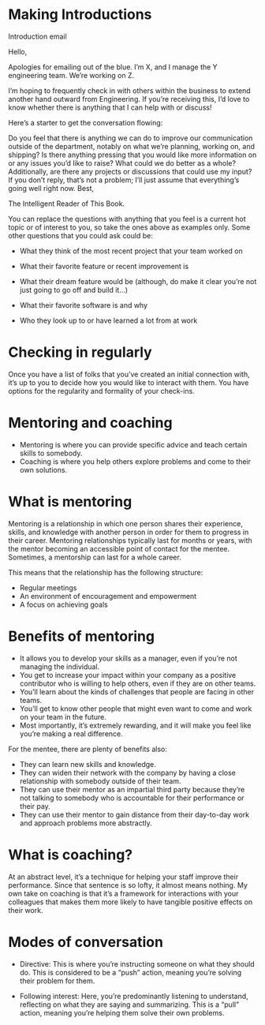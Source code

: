 # Making Introductions

Introduction email

Hello,

Apologies for emailing out of the blue. I’m X, and I manage the Y engineering team. We’re working on Z.

I’m hoping to frequently check in with others within the business to extend another hand outward from Engineering. If you’re receiving this, I’d love to know whether there is anything that I can help with or discuss!

Here’s a starter to get the conversation flowing:

Do you feel that there is anything we can do to improve our communication outside of the department, notably on what we’re planning, working on, and shipping?
Is there anything pressing that you would like more information on or any issues you’d like to raise?
What could we do better as a whole?
Additionally, are there any projects or discussions that could use my input? If you don’t reply, that’s not a problem; I’ll just assume that everything’s going well right now.
Best,

The Intelligent Reader of This Book.

You can replace the questions with anything that you feel is a current hot topic or of interest to you, so take the ones above as examples only. Some other questions that you could ask could be:

-   What they think of the most recent project that your team worked on

-   What their favorite feature or recent improvement is

-   What their dream feature would be (although, do make it clear you’re not just going to go off and build it…)

-   What their favorite software is and why

-   Who they look up to or have learned a lot from at work

# Checking in regularly

Once you have a list of folks that you’ve created an initial connection with, it’s up to you to decide how you would like to interact with them. You have options for the regularity and formality of your check-ins.

# Mentoring and coaching

-   Mentoring is where you can provide specific advice and teach certain skills to somebody.
-   Coaching is where you help others explore problems and come to their own solutions.

# What is mentoring

Mentoring is a relationship in which one person shares their experience, skills, and knowledge with another person in order for them to progress in their career. Mentoring relationships typically last for months or years, with the mentor becoming an accessible point of contact for the mentee. Sometimes, a mentorship can last for a whole career.

This means that the relationship has the following structure:

-   Regular meetings
-   An environment of encouragement and empowerment
-   A focus on achieving goals

# Benefits of mentoring

-   It allows you to develop your skills as a manager, even if you’re not managing the individual.
-   You get to increase your impact within your company as a positive contributor who is willing to help others, even if they are on other teams.
-   You’ll learn about the kinds of challenges that people are facing in other teams.
-   You’ll get to know other people that might even want to come and work on your team in the future.
-   Most importantly, it’s extremely rewarding, and it will make you feel like you’re making a real difference.

For the mentee, there are plenty of benefits also:

-   They can learn new skills and knowledge.
-   They can widen their network with the company by having a close relationship with somebody outside of their team.
-   They can use their mentor as an impartial third party because they’re not talking to somebody who is accountable for their performance or their pay.
-   They can use their mentor to gain distance from their day-to-day work and approach problems more abstractly.

# What is coaching?

At an abstract level, it’s a technique for helping your staff improve their performance. Since that sentence is so lofty, it almost means nothing. My own take on coaching is that it’s a framework for interactions with your colleagues that makes them more likely to have tangible positive effects on their work.

# Modes of conversation

-   Directive: This is where you’re instructing someone on what they should do. This is considered to be a “push” action, meaning you’re solving their problem for them.

-   Following interest: Here, you’re predominantly listening to understand, reflecting on what they are saying and summarizing. This is a “pull” action, meaning you’re helping them solve their own problems.
